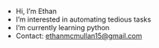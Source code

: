 -  Hi, I’m Ethan
-  I’m interested in automating tedious tasks
-  I’m currently learning python
-  Contact: ethanmcmullan15@gmail.com

<!---
Haggis502/Haggis502 is a ✨ special ✨ repository because its `README.md` (this file) appears on your GitHub profile.
You can click the Preview link to take a look at your changes.
--->
